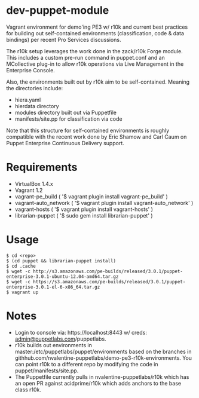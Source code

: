 dev-puppet-module
=================

Vagrant environment for demo'ing PE3 w/ r10k and current best practices for building out
self-contained environments (classification, code & data bindings) per recent Pro Services
discussions. 

The r10k setup leverages the work done in the
zack/r10k Forge module. This includes a custom pre-run command in puppet.conf and an MCollective
plug-in to allow r10k operations via Live Management in the Enterprise Console.

Also, the environments built out by r10k aim to be self-contained. Meaning the directories include:
  * hiera.yaml
  * hierdata directory
  * modules directory built out via Puppetfile
  * manifests/site.pp for classification via code

Note that this structure for self-contained environments is roughly compatible with the recent
work done by Eric Shamow and Carl Caum on Puppet Enterprise Continuous Delivery support.

# Requirements
  * VirtualBox 1.4.x
  * Vagrant 1.2
  * vagrant-pe_build ( '$ vagrant plugin install vagrant-pe_build' )
  * vagrant-auto_network ( '$ vagrant plugin install vagrant-auto_network' )
  * vagrant-hosts ( '$ vagrant plugin install vagrant-hosts' )
  * librarian-puppet ( '$ sudo gem install librarian-puppet' )

# Usage
    $ cd <repo>
    $ (cd puppet && librarian-puppet install)
    $ cd .cache
    $ wget -c http://s3.amazonaws.com/pe-builds/released/3.0.1/puppet-enterprise-3.0.1-ubuntu-12.04-amd64.tar.gz
    $ wget -c https://s3.amazonaws.com/pe-builds/released/3.0.1/puppet-enterprise-3.0.1-el-6-x86_64.tar.gz
    $ vagrant up

# Notes
  * Login to console via: https://localhost:8443 w/ creds: admin@puppetlabs.com/puppetlabs.
  * r10k builds out environments in master:/etc/puppetlabs/puppet/environments based on the branches in githhub.com/nvalentine-puppetlabs/demo-pe3-r10k-environments. You can point r10k to a different repo by modifying the code in puppet/manifests/site.pp.
  * The Puppetfile currently pulls in nvalentine-puppetlabs/r10k which has an open PR against acidprime/r10k which adds anchors to the base class r10k.
